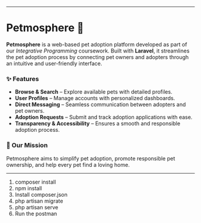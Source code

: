 
---

# Petmosphere 🐾  

**Petmosphere** is a web-based pet adoption platform developed as part of our *Integrative Programming* coursework. Built with **Laravel**, it streamlines the pet adoption process by connecting pet owners and adopters through an intuitive and user-friendly interface.  

### ✨ Features  
- **Browse & Search** – Explore available pets with detailed profiles.  
- **User Profiles** – Manage accounts with personalized dashboards.  
- **Direct Messaging** – Seamless communication between adopters and pet owners.  
- **Adoption Requests** – Submit and track adoption applications with ease.  
- **Transparency & Accessibility** – Ensures a smooth and responsible adoption process.  

### 🎯 Our Mission  
Petmosphere aims to simplify pet adoption, promote responsible pet ownership, and help every pet find a loving home.  

---
1. composer install
2. npm install
3. Install composer.json
4. php artisan migrate
5. php artisan serve
6. Run the postman



